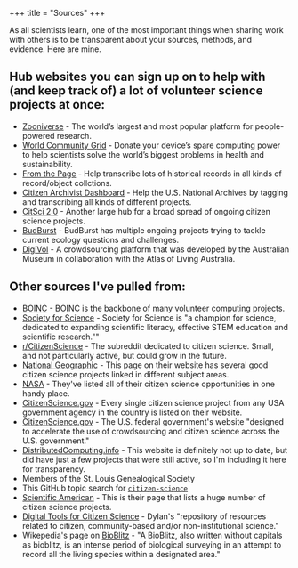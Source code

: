 +++
title = "Sources"
+++

As all scientists learn, one of the most important things when sharing work with others is to be transparent about your sources, methods, and evidence. Here are mine.

## Hub websites you can sign up on to help with (and keep track of) a lot of volunteer science projects at once:
- [Zooniverse](https://www.zooniverse.org/about) - The world’s largest and most popular platform for people-powered research.
- [World Community Grid](https://www.worldcommunitygrid.org/discover.action#introduction) - Donate your device’s spare computing power to help scientists solve the world’s biggest problems in health and sustainability.
- [From the Page](https://www.fromthepage.com/findaproject) - Help transcribe lots of historical records in all kinds of record/object collctions.
- [Citizen Archivist Dashboard](https://www.archives.gov/citizen-archivist/missions) - Help the U.S. National Archives by tagging and transcribing all kinds of different projects.
- [CitSci 2.0](https://citsci.org/) - Another large hub for a broad spread of ongoing citizen science projects.
- [BudBurst](https://budburst.org/) - BudBurst has multiple ongoing projects trying to tackle current ecology questions and challenges.
- [DigiVol](https://volunteer.ala.org.au/#/expeditionList) - A crowdsourcing platform that was developed by the Australian Museum in collaboration with the Atlas of Living Australia. 

## Other sources I've pulled from:
- [BOINC](https://boinc.berkeley.edu/projects.php) - BOINC is the backbone of many volunteer computing projects.
- [Society for Science](https://www.societyforscience.org/research-at-home/citizen-science/) - Society for Science is "a champion for science, dedicated to expanding scientific literacy, effective STEM education and scientific research.""
- [r/CitizenScience](https://www.reddit.com/r/CitizenScience/) - The subreddit dedicated to citizen science. Small, and not particularly active, but could grow in the future.
- [National Geographic](https://www.nationalgeographic.org/idea/citizen-science-projects/) - This page on their website has several good citizen science projects linked in different subject areas.
- [NASA](https://science.nasa.gov/citizenscience) - They've listed all of their citizen science opportunities in one handy place.
- [CitizenScience.gov](https://www.citizenscience.gov/catalog/#) - Every single citizen science project from any USA government agency in the country is listed on their website.
- [CitizenScience.gov](https://www.citizenscience.gov/#) - The U.S. federal government's website "designed to accelerate the use of crowdsourcing and citizen science across the U.S. government."
- [DistributedComputing.info](https://www.distributedcomputing.info/) - This website is definitely not up to date, but did have just a few projects that were still active, so I'm including it here for transparency.
- Members of the St. Louis Genealogical Society
- This GitHub topic search for [`citizen-science`](https://github.com/topics/citizen-science)
- [Scientific American](https://www.scientificamerican.com/citizen-science/) - This is their page that lists a huge number of citizen science projects.
- [Digital Tools for Citizen Science](https://github.com/dylanrees/citizen-science) - Dylan's "repository of resources related to citizen, community-based and/or non-institutional science."
- Wikepedia's page on [BioBlitz](https://en.wikipedia.org/wiki/BioBlitz) - "A BioBlitz, also written without capitals as bioblitz, is an intense period of biological surveying in an attempt to record all the living species within a designated area."
